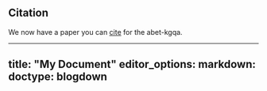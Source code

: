 ## Citation

We now have a paper you can [cite](https://journalofbigdata.springeropen.com/articles/10.1186/s40537-022-00631-1) for the abet-kgqa.

---
title: "My Document"
editor_options:
  markdown:
    doctype: blogdown
---

